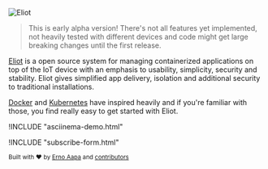 ![Eliot](https://raw.githubusercontent.com/ernoaapa/eliot/master/docs/eliot-logo-medium.png)
> This is early alpha version! There's not all features yet implemented, not heavily tested with different devices and code might get large breaking changes until the first release.

[Eliot](https://github.com/ernoaapa/eliot) is a open source system for managing containerized applications on top of the IoT device with an emphasis to usability, simplicity, security and stability. Eliot gives simplified app delivery, isolation and additional security to traditional installations.

[Docker](https://www.docker.com) and [Kubernetes](https://www.kubernetes.io) have inspired heavily and if you're familiar with those, you find really easy to get started with Eliot.

!INCLUDE "asciinema-demo.html"

!INCLUDE "subscribe-form.html"

<sub>Built with ❤︎ by [Erno Aapa](https://github.com/ernoaapa) and [contributors](https://github.com/ernoaapa/eliot/contributors)</sub>
